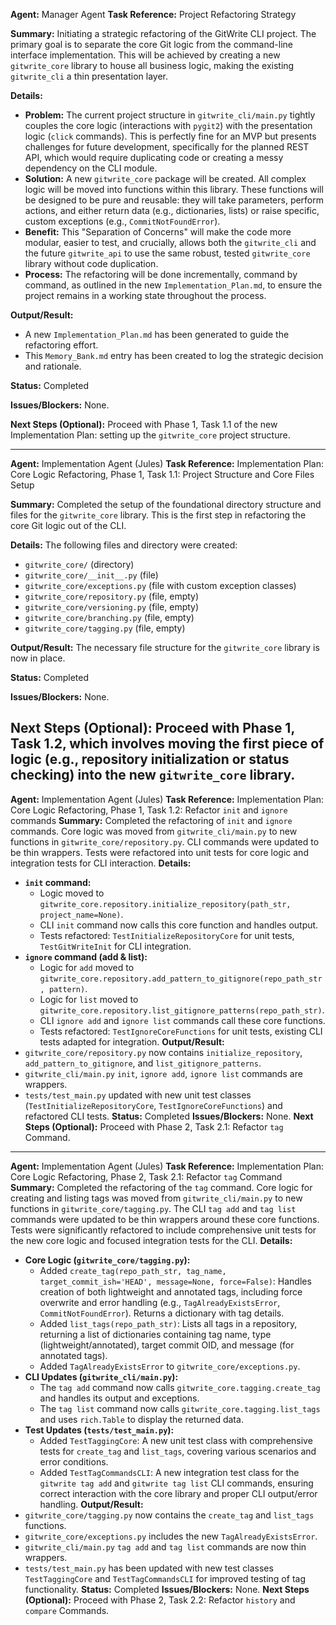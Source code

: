 **Agent:** Manager Agent
**Task Reference:** Project Refactoring Strategy

**Summary:**
Initiating a strategic refactoring of the GitWrite CLI project. The primary goal is to separate the core Git logic from the command-line interface implementation. This will be achieved by creating a new `gitwrite_core` library to house all business logic, making the existing `gitwrite_cli` a thin presentation layer.

**Details:**
- **Problem:** The current project structure in `gitwrite_cli/main.py` tightly couples the core logic (interactions with `pygit2`) with the presentation logic (`click` commands). This is perfectly fine for an MVP but presents challenges for future development, specifically for the planned REST API, which would require duplicating code or creating a messy dependency on the CLI module.
- **Solution:** A new `gitwrite_core` package will be created. All complex logic will be moved into functions within this library. These functions will be designed to be pure and reusable: they will take parameters, perform actions, and either return data (e.g., dictionaries, lists) or raise specific, custom exceptions (e.g., `CommitNotFoundError`).
- **Benefit:** This "Separation of Concerns" will make the code more modular, easier to test, and crucially, allows both the `gitwrite_cli` and the future `gitwrite_api` to use the same robust, tested `gitwrite_core` library without code duplication.
- **Process:** The refactoring will be done incrementally, command by command, as outlined in the new `Implementation_Plan.md`, to ensure the project remains in a working state throughout the process.

**Output/Result:**
- A new `Implementation_Plan.md` has been generated to guide the refactoring effort.
- This `Memory_Bank.md` entry has been created to log the strategic decision and rationale.

**Status:** Completed

**Issues/Blockers:**
None.

**Next Steps (Optional):**
Proceed with Phase 1, Task 1.1 of the new Implementation Plan: setting up the `gitwrite_core` project structure.

---
**Agent:** Implementation Agent (Jules)
**Task Reference:** Implementation Plan: Core Logic Refactoring, Phase 1, Task 1.1: Project Structure and Core Files Setup

**Summary:**
Completed the setup of the foundational directory structure and files for the `gitwrite_core` library. This is the first step in refactoring the core Git logic out of the CLI.

**Details:**
The following files and directory were created:
- `gitwrite_core/` (directory)
- `gitwrite_core/__init__.py` (file)
- `gitwrite_core/exceptions.py` (file with custom exception classes)
- `gitwrite_core/repository.py` (file, empty)
- `gitwrite_core/versioning.py` (file, empty)
- `gitwrite_core/branching.py` (file, empty)
- `gitwrite_core/tagging.py` (file, empty)

**Output/Result:**
The necessary file structure for the `gitwrite_core` library is now in place.

**Status:** Completed

**Issues/Blockers:**
None.

**Next Steps (Optional):**
Proceed with Phase 1, Task 1.2, which involves moving the first piece of logic (e.g., repository initialization or status checking) into the new `gitwrite_core` library.
---
**Agent:** Implementation Agent (Jules)
**Task Reference:** Implementation Plan: Core Logic Refactoring, Phase 1, Task 1.2: Refactor `init` and `ignore` commands
**Summary:** Completed the refactoring of `init` and `ignore` commands. Core logic was moved from `gitwrite_cli/main.py` to new functions in `gitwrite_core/repository.py`. CLI commands were updated to be thin wrappers. Tests were refactored into unit tests for core logic and integration tests for CLI interaction.
**Details:**
 - **`init` command:**
   - Logic moved to `gitwrite_core.repository.initialize_repository(path_str, project_name=None)`.
   - CLI `init` command now calls this core function and handles output.
   - Tests refactored: `TestInitializeRepositoryCore` for unit tests, `TestGitWriteInit` for CLI integration.
 - **`ignore` command (add & list):**
   - Logic for `add` moved to `gitwrite_core.repository.add_pattern_to_gitignore(repo_path_str, pattern)`.
   - Logic for `list` moved to `gitwrite_core.repository.list_gitignore_patterns(repo_path_str)`.
   - CLI `ignore add` and `ignore list` commands call these core functions.
   - Tests refactored: `TestIgnoreCoreFunctions` for unit tests, existing CLI tests adapted for integration.
**Output/Result:**
 - `gitwrite_core/repository.py` now contains `initialize_repository`, `add_pattern_to_gitignore`, and `list_gitignore_patterns`.
 - `gitwrite_cli/main.py` `init`, `ignore add`, `ignore list` commands are wrappers.
 - `tests/test_main.py` updated with new unit test classes (`TestInitializeRepositoryCore`, `TestIgnoreCoreFunctions`) and refactored CLI tests.
**Status:** Completed
**Issues/Blockers:** None.
**Next Steps (Optional):** Proceed with Phase 2, Task 2.1: Refactor `tag` Command.
---
**Agent:** Implementation Agent (Jules)
**Task Reference:** Implementation Plan: Core Logic Refactoring, Phase 2, Task 2.1: Refactor `tag` Command
**Summary:** Completed the refactoring of the `tag` command. Core logic for creating and listing tags was moved from `gitwrite_cli/main.py` to new functions in `gitwrite_core/tagging.py`. The CLI `tag add` and `tag list` commands were updated to be thin wrappers around these core functions. Tests were significantly refactored to include comprehensive unit tests for the new core logic and focused integration tests for the CLI.
**Details:**
 - **Core Logic (`gitwrite_core/tagging.py`):**
   - Added `create_tag(repo_path_str, tag_name, target_commit_ish='HEAD', message=None, force=False)`: Handles creation of both lightweight and annotated tags, including force overwrite and error handling (e.g., `TagAlreadyExistsError`, `CommitNotFoundError`). Returns a dictionary with tag details.
   - Added `list_tags(repo_path_str)`: Lists all tags in a repository, returning a list of dictionaries containing tag name, type (lightweight/annotated), target commit OID, and message (for annotated tags).
   - Added `TagAlreadyExistsError` to `gitwrite_core/exceptions.py`.
 - **CLI Updates (`gitwrite_cli/main.py`):**
   - The `tag add` command now calls `gitwrite_core.tagging.create_tag` and handles its output and exceptions.
   - The `tag list` command now calls `gitwrite_core.tagging.list_tags` and uses `rich.Table` to display the returned data.
 - **Test Updates (`tests/test_main.py`):**
   - Added `TestTaggingCore`: A new unit test class with comprehensive tests for `create_tag` and `list_tags`, covering various scenarios and error conditions.
   - Added `TestTagCommandsCLI`: A new integration test class for the `gitwrite tag add` and `gitwrite tag list` CLI commands, ensuring correct interaction with the core library and proper CLI output/error handling.
**Output/Result:**
 - `gitwrite_core/tagging.py` now contains the `create_tag` and `list_tags` functions.
 - `gitwrite_core/exceptions.py` includes the new `TagAlreadyExistsError`.
 - `gitwrite_cli/main.py` `tag add` and `tag list` commands are now thin wrappers.
 - `tests/test_main.py` has been updated with new test classes `TestTaggingCore` and `TestTagCommandsCLI` for improved testing of tag functionality.
**Status:** Completed
**Issues/Blockers:** None.
**Next Steps (Optional):** Proceed with Phase 2, Task 2.2: Refactor `history` and `compare` Commands.
